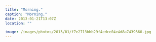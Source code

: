 ```yaml
---
title: "Morning."
caption: "Morning."
date: 2013-01-21T13:07Z
location: ""

image: /images/photos/2013/01/f7e2713bbb29f4edce04e4d8a7439360.jpg
---
```

